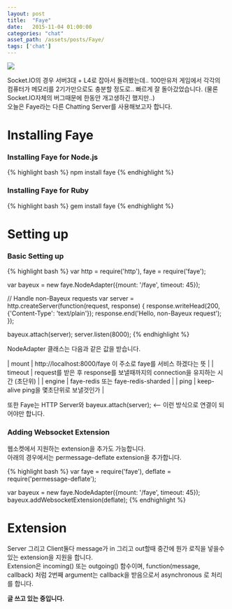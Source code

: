 ```yaml
---
layout: post
title:  "Faye"
date:   2015-11-04 01:00:00
categories: "chat"
asset_path: /assets/posts/Faye/
tags: ['chat']
---
```

<div>
    <img src="{{ page.asset_path }}faye_companies.png" class="img-responsive img-rounded">
</div>

Socket.IO의 경우 서버3대 + L4로 잡아서 돌려봤는데.. 100만유저 게임에서 각각의 컴퓨터가 메모리를 2기가만으로도 충분할 정도로.. 
빠르게 잘 돌아갔었습니다. (물론 Socket.IO자체의 버그때문에 한동안 개고생하긴 했지만..)<br>
오늘은 Faye라는 다른 Chatting Server를 사용해보고자 합니다.  

# Installing Faye

### Installing Faye for Node.js

{% highlight bash %}
npm install faye
{% endhighlight %}

### Installing Faye for Ruby

{% highlight bash %}
gem install faye
{% endhighlight %}


# Setting up

### Basic Setting up

{% highlight bash %}
var http = require('http'),
    faye = require('faye');

var bayeux = new faye.NodeAdapter({mount: '/faye', timeout: 45});

// Handle non-Bayeux requests
var server = http.createServer(function(request, response) {
  response.writeHead(200, {'Content-Type': 'text/plain'});
  response.end('Hello, non-Bayeux request');
});

bayeux.attach(server);
server.listen(8000);
{% endhighlight %}

NodeAdapter 클래스는 다음과 같은 값을 받습니다.

| mount | http://localhost:8000/faye 이 주소로 faye를 서비스 하겠다는 뜻 |
| timeout | request를 받은 후 response를 보낼때까지의 connection을 유지하는 시간 (초단위) | 
| engine | faye-redis 또는 faye-redis-sharded  |
| ping | keep-alive ping을 몇초단위로 보낼것인가 |

또한 Faye는 HTTP Server와 bayeux.attach(server); <-- 이런 방식으로 연결이 되어야만 합니다.

### Adding Websocket Extension

웹소켓에서 지원하는 extension을 추가도 가능합니다. <br>
아래의 경우에서는 permessage-deflate extension을 추가합니다.

{% highlight bash %}
var faye    = require('faye'),
    deflate = require('permessage-deflate');

var bayeux = new faye.NodeAdapter({mount: '/faye', timeout: 45});
bayeux.addWebsocketExtension(deflate);
{% endhighlight %}

# Extension

Server 그리고 Client둘다 message가 in 그리고 out할때 중간에 뭔가 로직을 넣을수 있는 extension을 지원을 합니다.<br>
Extension은 incoming() 또는 outgoing() 함수이며, function(message, callback) 처럼 2번째 argument는 callback을 받음으로서 
asynchronous 로 처리를 합니다.

**글 쓰고 있는 중입니다.**